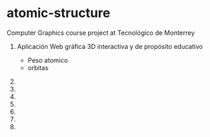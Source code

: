 # atomic-structure

Computer Graphics course project at Tecnológico de Monterrey

1. Aplicación Web gráfica 3D interactiva y de propósito educativo

   - Peso atomico
   - orbitas

2)
3)
4)
5)
6)
7)
8)
